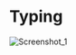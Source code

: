 # Typing

![Screenshot_1](https://user-images.githubusercontent.com/54951281/143453865-765c55b2-14bc-4451-b709-229f5326e407.png)

